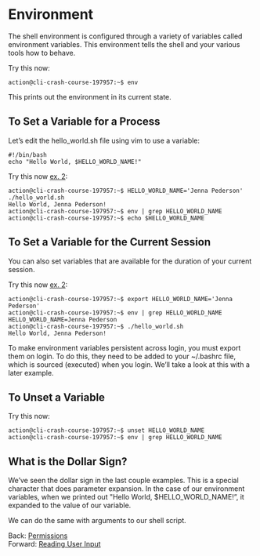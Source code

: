 # Environment

The shell environment is configured through a variety of variables called environment variables. This environment tells the shell and your various tools how to behave.

Try this now:
```
action@cli-crash-course-197957:~$ env
```

This prints out the environment in its current state.

## To Set a Variable for a Process

Let’s edit the hello_world.sh file using vim to use a variable:
```
#!/bin/bash
echo "Hello World, $HELLO_WORLD_NAME!"
```

Try this now [ex. 2](example2):
```
action@cli-crash-course-197957:~$ HELLO_WORLD_NAME='Jenna Pederson' ./hello_world.sh
Hello World, Jenna Pederson!
action@cli-crash-course-197957:~$ env | grep HELLO_WORLD_NAME
action@cli-crash-course-197957:~$ echo $HELLO_WORLD_NAME
```

## To Set a Variable for the Current Session

You can also set variables that are available for the duration of your current session.

Try this now [ex. 2](example2):
```
action@cli-crash-course-197957:~$ export HELLO_WORLD_NAME='Jenna Pederson'
action@cli-crash-course-197957:~$ env | grep HELLO_WORLD_NAME
HELLO_WORLD_NAME=Jenna Pederson
action@cli-crash-course-197957:~$ ./hello_world.sh
Hello World, Jenna Pederson!
```

To make environment variables persistent across login, you must export them on login. To do this, they need to be added to your ~/.bashrc file, which is sourced (executed) when you login. We’ll take a look at this with a later example.

## To Unset a Variable

Try this now:
```
action@cli-crash-course-197957:~$ unset HELLO_WORLD_NAME
action@cli-crash-course-197957:~$ env | grep HELLO_WORLD_NAME
```

## What is the Dollar Sign?

We’ve seen the dollar sign in the last couple examples. This is a special character that does parameter expansion. In the case of our environment variables, when we printed out "Hello World, $HELLO_WORLD_NAME!”, it expanded to the value of our variable.

We can do the same with arguments to our shell script.

Back: [Permissions](06_permissions.md)	
Forward: [Reading User Input](08_read_user_input.md)
